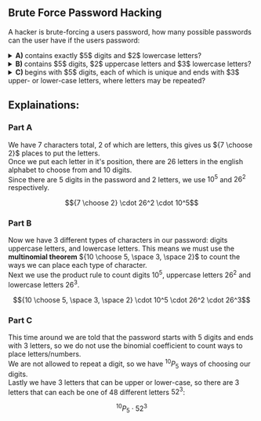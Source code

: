 ## Brute Force Password Hacking
A hacker is brute-forcing a users password, how many possible passwords can the user have if the users password:  
<details><summary><b>A) </b>contains exactly $5$ digits and $2$ lowercase letters?</summary>${7 \choose 2} \cdot 26^2 \cdot 10^5$</details>
<details><summary><b>B) </b>contains $5$ digits, $2$ uppercase letters and $3$ lowercase letters?</summary>${10 \choose 5, \space 2, \space 3} \cdot 10^5 \cdot 26^2 \cdot 26^3$</details>
<details><summary><b>C) </b>begins with $5$ digits, each of which is unique and ends with $3$ upper- or lower-case letters, where letters may be repeated?</summary>${}^{10}P_5 \cdot 52^3$</details>

## Explainations:
### Part A
We have $7$ characters total, $2$ of which are letters, this gives us ${7 \choose 2}$ places to put the letters.  
Once we put each letter in it's position, there are $26$ letters in the english alphabet to choose from and $10$ digits.  
Since there are $5$ digits in the password and $2$ letters, we use $10^5$ and $26^2$ respectively.  
```math
{7 \choose 2} \cdot 26^2 \cdot 10^5
```
### Part B
Now we have $3$ different types of characters in our password: digits uppercase letters, and lowercase letters.  This means we must use the **multinomial theorem** ${10 \choose 5, \space 3, \space 2}$ to count the ways we can place each type of character.  
Next we use the product rule to count digits $10^5$, uppercase letters $26^2$ and lowercase letters $26^3$.  
```math
{10 \choose 5, \space 3, \space 2} \cdot 10^5 \cdot 26^2 \cdot 26^3
```
### Part C
This time around we are told that the password starts with $5$ digits and ends with $3$ letters, so we do not use the binomial coefficient to count ways to place letters/numbers.  
We are not allowed to repeat a digit, so we have ${}^{10}P_5$ ways of choosing our digits.  
Lastly we have $3$ letters that can be upper or lower-case, so there are $3$ letters that can each be one of $48$ different letters $52^3$:
```math
{}^{10}P_5 \cdot 52^3
```
